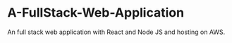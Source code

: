# A-FullStack-Web-Application
An full stack web application with React and Node JS and hosting on AWS.
